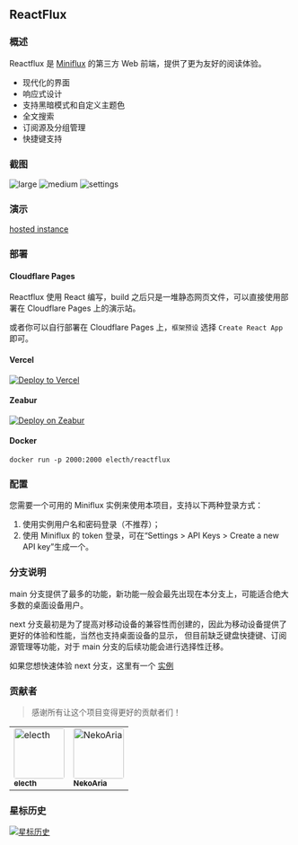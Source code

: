 ## ReactFlux

### 概述  

Reactflux 是 [Miniflux](https://github.com/miniflux/miniflux) 的第三方 Web 前端，提供了更为友好的阅读体验。

- 现代化的界面
- 响应式设计
- 支持黑暗模式和自定义主题色
- 全文搜索
- 订阅源及分组管理
- 快捷键支持

### 截图

![large](images/large.png)
![medium](images/medium.png)
![settings](images/settings.png)

### 演示

[hosted instance](https://reactflux.pages.dev/login)

### 部署

#### Cloudflare Pages

Reactflux 使用 React 编写，build 之后只是一堆静态网页文件，可以直接使用部署在 Cloudflare Pages 上的演示站。

或者你可以自行部署在 Cloudflare Pages 上，`框架预设` 选择 `Create React App` 即可。

#### Vercel

[![Deploy to Vercel](https://vercel.com/button)](https://vercel.com/import/project?template=https://github.com/electh/ReactFlux)

#### Zeabur

[![Deploy on Zeabur](https://zeabur.com/button.svg)](https://zeabur.com/templates/OKXO3W)

#### Docker

```
docker run -p 2000:2000 electh/reactflux
```

### 配置

您需要一个可用的 Miniflux 实例来使用本项目，支持以下两种登录方式：

1. 使用实例用户名和密码登录（不推荐）；
2. 使用 Miniflux 的 token 登录，可在“Settings > API Keys > Create a new API key”生成一个。

### 分支说明

main 分支提供了最多的功能，新功能一般会最先出现在本分支上，可能适合绝大多数的桌面设备用户。

next 分支最初是为了提高对移动设备的兼容性而创建的，因此为移动设备提供了更好的体验和性能，当然也支持桌面设备的显示，
但目前缺乏键盘快捷键、订阅源管理等功能，对于 main 分支的后续功能会进行选择性迁移。

如果您想快速体验 next 分支，这里有一个 [实例](https://arcoflux.pages.dev/login)

### 贡献者

> 感谢所有让这个项目变得更好的贡献者们！

<table>
<tr>
    <td>
        <a href="https://github.com/electh">
            <img src="https://avatars.githubusercontent.com/u/83588235?v=4" width="90;" alt="electh" style="border-radius: 4px"/>
            <br />
            <sub><b>electh</b></sub>
        </a>
    </td>
    <td>
        <a href="https://github.com/NekoAria">
            <img src="https://avatars.githubusercontent.com/u/23137034?v=4" width="90;" alt="NekoAria" style="border-radius: 4px"/>
            <br />
            <sub><b>NekoAria</b></sub>
        </a>
    </td>
</tr>
</table>

### 星标历史

[![ 星标历史](https://starchart.cc/electh/ReactFlux.svg)](https://starchart.cc/electh/ReactFlux)
